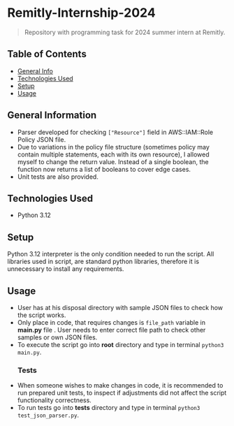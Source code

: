 # Remitly-Internship-2024
> Repository with programming task for 2024 summer intern at Remitly.

## Table of Contents
* [General Info](#general-information)
* [Technologies Used](#technologies-used)
* [Setup](#setup)
* [Usage](#usage)


## General Information
- Parser developed for checking `["Resource"]` field in AWS::IAM::Role Policy JSON file.
- Due to variations in the policy file structure (sometimes policy may contain multiple statements, each with its own resource), I allowed myself to change the return value. Instead of a single boolean, the function now returns a list of booleans to cover edge cases.
- Unit tests are also provided.


## Technologies Used
- Python 3.12


## Setup
Python 3.12 interpreter is the only condition needed to run the script. All libraries used in script, are standard python libraries, therefore it is unnecessary to install any requirements.

## Usage
- User has at his disposal directory with sample JSON files to check how the script works.
- Only place in code, that requires changes is `file_path` variable in **main.py** file . User needs to enter correct file path to check other samples or own JSON files.
- To execute the script go into **root** directory and type in terminal `python3 main.py`.
  ### Tests
- When someone wishes to make changes in code, it is recommended to run prepared unit tests, to inspect if adjustments did not affect the script functionality correctness.
- To run tests go into **tests** directory and type in terminal `python3 test_json_parser.py`.



